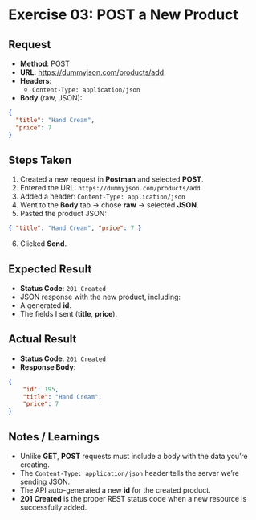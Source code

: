 # Exercise 03: POST a New Product

## Request
- **Method**: POST
- **URL**: https://dummyjson.com/products/add
- **Headers**:
  - `Content-Type: application/json`
- **Body** (raw, JSON):
```json
{
  "title": "Hand Cream",
  "price": 7
}
```
## Steps Taken
1. Created a new request in **Postman** and selected **POST**.
2. Entered the URL: `https://dummyjson.com/products/add`
3. Added a header: `Content-Type: application/json`
4. Went to the **Body** tab → chose **raw** → selected **JSON**.
5. Pasted the product JSON:
```json
{ "title": "Hand Cream", "price": 7 }
```
6. Clicked **Send**.

## Expected Result
- **Status Code**: `201 Created`
- JSON response with the new product, including:
- A generated **id**.
- The fields I sent (**title**, **price**).

## Actual Result
- **Status Code**: `201 Created`  
- **Response Body**:
```json
{
    "id": 195,
    "title": "Hand Cream",
    "price": 7
}
```

## Notes / Learnings
- Unlike **GET**, **POST** requests must include a body with the data you’re creating.
- The `Content-Type: application/json` header tells the server we’re sending JSON.
- The API auto-generated a new **id** for the created product.
- **201 Created** is the proper REST status code when a new resource is successfully added.
